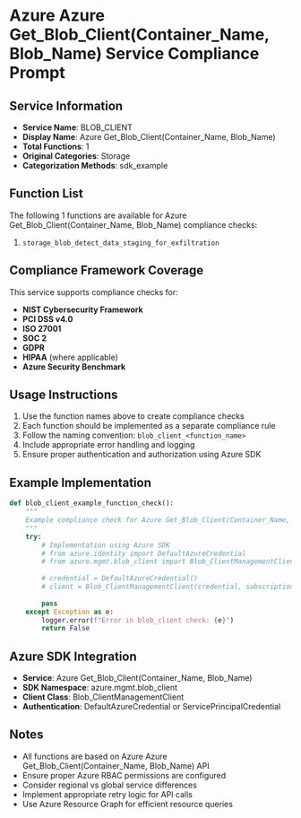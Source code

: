# Azure Azure Get_Blob_Client(Container_Name, Blob_Name) Service Compliance Prompt

## Service Information
- **Service Name**: BLOB_CLIENT
- **Display Name**: Azure Get_Blob_Client(Container_Name, Blob_Name)
- **Total Functions**: 1
- **Original Categories**: Storage
- **Categorization Methods**: sdk_example

## Function List
The following 1 functions are available for Azure Get_Blob_Client(Container_Name, Blob_Name) compliance checks:

1. `storage_blob_detect_data_staging_for_exfiltration`


## Compliance Framework Coverage
This service supports compliance checks for:
- **NIST Cybersecurity Framework**
- **PCI DSS v4.0**
- **ISO 27001**
- **SOC 2**
- **GDPR**
- **HIPAA** (where applicable)
- **Azure Security Benchmark**

## Usage Instructions
1. Use the function names above to create compliance checks
2. Each function should be implemented as a separate compliance rule
3. Follow the naming convention: `blob_client_<function_name>`
4. Include appropriate error handling and logging
5. Ensure proper authentication and authorization using Azure SDK

## Example Implementation
```python
def blob_client_example_function_check():
    """
    Example compliance check for Azure Get_Blob_Client(Container_Name, Blob_Name) service
    """
    try:
        # Implementation using Azure SDK
        # from azure.identity import DefaultAzureCredential
        # from azure.mgmt.blob_client import Blob_ClientManagementClient
        
        # credential = DefaultAzureCredential()
        # client = Blob_ClientManagementClient(credential, subscription_id)
        
        pass
    except Exception as e:
        logger.error(f"Error in blob_client check: {e}")
        return False
```

## Azure SDK Integration
- **Service**: Azure Get_Blob_Client(Container_Name, Blob_Name)
- **SDK Namespace**: azure.mgmt.blob_client
- **Client Class**: Blob_ClientManagementClient
- **Authentication**: DefaultAzureCredential or ServicePrincipalCredential

## Notes
- All functions are based on Azure Azure Get_Blob_Client(Container_Name, Blob_Name) API
- Ensure proper Azure RBAC permissions are configured
- Consider regional vs global service differences
- Implement appropriate retry logic for API calls
- Use Azure Resource Graph for efficient resource queries
